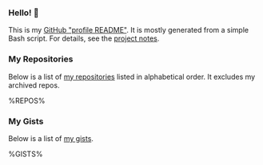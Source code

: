 ### Hello! 👋

This is my [GitHub "profile README"](https://docs.github.com/en/free-pro-team@latest/github/setting-up-and-managing-your-github-profile/managing-your-profile-readme).
It is mostly generated from a simple Bash script. For details, see the [project notes](https://github.com/dgroomes/dgroomes/blob/main/README-2.md).

### My Repositories

Below is a list of [my repositories](https://github.com/dgroomes?tab=repositories) listed in alphabetical order. It
excludes my archived repos.

%REPOS%

### My Gists

Below is a list of [my gists](https://gist.github.com/dgroomes).

%GISTS%
